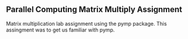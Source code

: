 ## Parallel Computing Matrix Multiply Assignment

Matrix multiplication lab assignment using the pymp package.
This assingment was to get us familiar with pymp.
